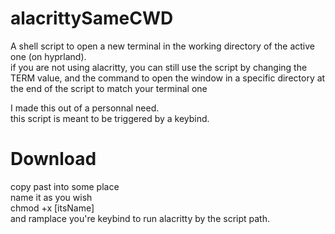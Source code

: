 # alacrittySameCWD

A shell script to open a new terminal in the working directory of the active one (on hyprland).<br>
if you are not using alacritty, you can still use the script by changing the TERM value, and the command to open the window in a specific directory at the end of the script to match your terminal one <br>

I made this out of a personnal need.<br>
this script is meant to be triggered by a keybind.<br>
# Download
copy past into some place <br>
name it as you wish<br>
chmod +x [itsName]<br>
and ramplace you're keybind to run alacritty by the script path.
